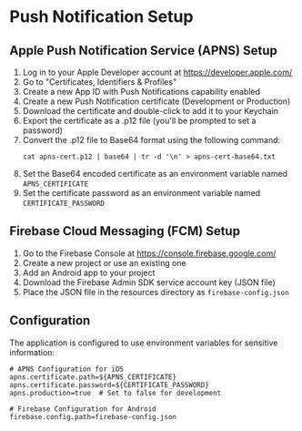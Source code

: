 # Push Notification Setup

## Apple Push Notification Service (APNS) Setup

1. Log in to your Apple Developer account at https://developer.apple.com/
2. Go to "Certificates, Identifiers & Profiles"
3. Create a new App ID with Push Notifications capability enabled
4. Create a new Push Notification certificate (Development or Production)
5. Download the certificate and double-click to add it to your Keychain
6. Export the certificate as a .p12 file (you'll be prompted to set a password)
7. Convert the .p12 file to Base64 format using the following command:
   ```
   cat apns-cert.p12 | base64 | tr -d '\n' > apns-cert-base64.txt
   ```
8. Set the Base64 encoded certificate as an environment variable named `APNS_CERTIFICATE`
9. Set the certificate password as an environment variable named `CERTIFICATE_PASSWORD`

## Firebase Cloud Messaging (FCM) Setup

1. Go to the Firebase Console at https://console.firebase.google.com/
2. Create a new project or use an existing one
3. Add an Android app to your project
4. Download the Firebase Admin SDK service account key (JSON file)
5. Place the JSON file in the resources directory as `firebase-config.json`

## Configuration

The application is configured to use environment variables for sensitive information:

```properties
# APNS Configuration for iOS
apns.certificate.path=${APNS_CERTIFICATE}
apns.certificate.password=${CERTIFICATE_PASSWORD}
apns.production=true  # Set to false for development

# Firebase Configuration for Android
firebase.config.path=firebase-config.json
``` 